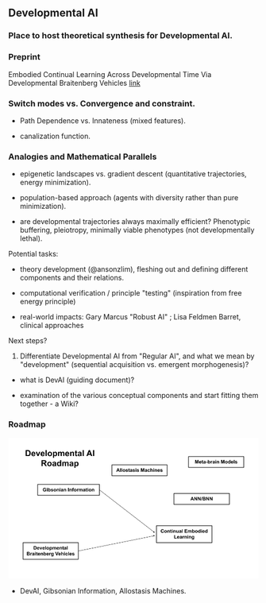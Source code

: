 ## Developmental AI

### Place to host theoretical synthesis for Developmental AI.

### Preprint

Embodied Continual Learning Across Developmental Time Via Developmental Braitenberg Vehicles [link](https://www.researchgate.net/publication/344935474_Embodied_Continual_Learning_Across_Developmental_Time_Via_Developmental_Braitenberg_Vehicles)  

### Switch modes vs. Convergence and constraint.

* Path Dependence vs. Innateness (mixed features).

* canalization function.

### Analogies and Mathematical Parallels

* epigenetic landscapes vs. gradient descent (quantitative trajectories, energy minimization).

* population-based approach (agents with diversity rather than pure minimization).

* are developmental trajectories always maximally efficient? Phenotypic buffering, pleiotropy, minimally viable phenotypes (not developmentally lethal).


Potential tasks:

* theory development (@ansonzlim), fleshing out and defining different components and their relations.

* computational verification / principle "testing" (inspiration from free energy principle)

* real-world impacts: Gary Marcus "Robust AI" ; Lisa Feldmen Barret, clinical approaches

Next steps?

1) Differentiate Developmental AI from "Regular AI", and what we mean by "development" (sequential acquisition vs. emergent morphogenesis)?

* what is DevAI (guiding document)?

* examination of the various conceptual components and start fitting them together - a Wiki?

### Roadmap
<P>
  <IMG SRC="https://github.com/OREL-group/Developmental-AI/blob/main/Media/EI%20Workshop%2C%20Developmental%20AI.png">
    </P>



* DevAI, Gibsonian Information, Allostasis Machines.
